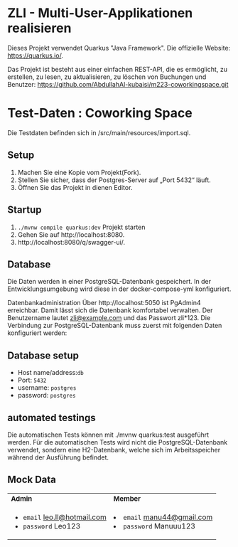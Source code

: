 # ZLI - Multi-User-Applikationen realisieren 

Dieses Projekt verwendet Quarkus "Java Framework". Die offizielle Website: https://quarkus.io/.

Das Projekt ist besteht aus einer einfachen REST-API, die es ermöglicht, zu erstellen, zu lesen, zu aktualisieren, zu löschen von
Buchungen und Benutzer: https://github.com/AbdullahAl-kubaisi/m223-coworkingspace.git

# Test-Daten : Coworking Space

Die Testdaten befinden sich in /src/main/resources/import.sql.

## Setup

1. Machen Sie eine Kopie vom Projekt(Fork).
1. Stellen Sie sicher, dass der Postgres-Server auf „Port 5432“ läuft.
1. Öffnen Sie das Projekt in dienen Editor.


## Startup

1. `./mvnw compile quarkus:dev` Projekt starten
2. Gehen Sie auf http://localhost:8080.
3. http://localhost:8080/q/swagger-ui/.

## Database

Die Daten werden in einer PostgreSQL-Datenbank gespeichert. In der Entwicklungsumgebung wird diese in der docker-compose-yml konfiguriert.

Datenbankadministration
Über http://localhost:5050 ist PgAdmin4 erreichbar. Damit lässt sich die Datenbank komfortabel verwalten. Der Benutzername lautet zli@example.com und das Passwort zli*123. Die Verbindung zur PostgreSQL-Datenbank muss zuerst mit folgenden Daten konfiguriert werden:


## Database setup

- Host name/address:`db`
- Port: `5432`
- username: `postgres`
- password: `postgres`


## automated testings

Die automatischen Tests können mit ./mvnw quarkus:test ausgeführt werden. Für die automatischen Tests wird nicht die PostgreSQL-Datenbank verwendet, sondern eine H2-Datenbank, welche sich im Arbeitsspeicher während der Ausführung befindet.

## Mock Data

<table>
 <tr>
    <td><b style="font-size:15px">Admin</b></td>
    <td><b style="font-size:15px">Member</b></td>
 </tr>
 <tr>
    <td>

- `email` leo.ll@hotmail.com
- `password` Leo123
    </td>
    <td>
- `email` manu44@gmail.com
- `password` Manuuu123
    </td>
 </tr>
</table>
